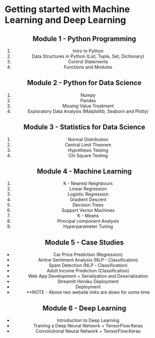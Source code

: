 # Getting started with Machine Learning and Deep Learning

<div align="center">

## Module 1 - Python Programming
  1. Intro to Python
  2. Data Structures in Python (List, Tuple, Set, Dictionary)
  3. Control Statements 
  4. Functions and Modules
 
## Module 2 - Python for Data Science
  1. Numpy
  2. Pandas
  3. Missing Value Treatment
  4. Exploratory Data Analysis (Matplotlib, Seaborn and Plotly)
  
## Module 3 - Statistics for Data Science
  1. Normal Distribution
  2. Central Limit Theorem
  3. Hypothesis Testing
  4. Chi Square Testing
  
## Module 4 - Machine Learning
  1. K - Nearest Neighbours
  2. Linear Regression
  3. Logistic Regression
  4. Gradient Descent
  5. Decision Trees
  6. Support Vector Machines
  7. K - Means
  8. Principal component Analysis
  9. Hyperparameter Tuning
  
## Module 5 - Case Studies
  - Car Price Prediction (Regression)
  - Airline Sentiment Analysis (NLP - Classification)
  - Spam Detection (NLP - Classification)
  - Adult Income Prediction (Classification)
  - Web App Development + Serialization and Deserialization
  - Streamlit Heroku Deployment
  - Deployment
  - **NOTE - Above two website links are down for some time

## Module 6 - Deep Learning
  - Introduction to Deep Learning
  - Training a Deep Neural Network + TensorFlow.Keras
  - Convolutional Neural Network + TensorFlow.Keras

  
  
  
